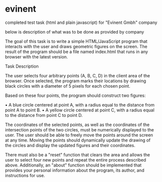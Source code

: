 # evinent
completed test task (html and plain javascript) for "Evinent Gmbh" company

below is description of what was to be done as provided by company


The goal of this task is to write a simple HTML/JavaScript program that interacts with the user and draws geometric figures on the screen. The result of the program should be a file named index.html that runs in any browser with the latest version.

Task Description

The user selects four arbitrary points (A, B, C, D) in the client area of the browser. Once selected, the program marks their locations by drawing black circles with a diameter of 5 pixels for each chosen point.

Based on these four points, the program should construct two figures:

• A blue circle centered at point A, with a radius equal to the distance from point A to point B.
• A yellow circle centered at point C, with a radius equal to the distance from point C to point D.

The coordinates of the selected points, as well as the coordinates of the intersection points of the two circles, must be numerically displayed to the user.
The user should be able to freely move the points around the screen at any time. Moving the points should dynamically update the drawing of the circles and display the updated figures and their coordinates.

There must also be a "reset" function that clears the area and allows the user to select four new points and repeat the entire process described above.
Additionally, an "about" function should be implemented that provides your personal information about the program, its author, and instructions for use.
